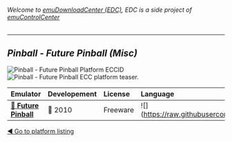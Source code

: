 ###### Welcome to [emuDownloadCenter (EDC)](https://github.com/PhoenixInteractiveNL/emuDownloadCenter/wiki/), EDC is a side project of [emuControlCenter](https://github.com/PhoenixInteractiveNL/emuControlCenter/wiki/)
***
## _Pinball - Future Pinball (Misc)_
![](https://raw.githubusercontent.com/wiki/PhoenixInteractiveNL/emuDownloadCenter/images_platform/ecc_fp_cell.png "Pinball - Future Pinball Platform ECCID")
![](https://raw.githubusercontent.com/wiki/PhoenixInteractiveNL/emuDownloadCenter/images_platform/ecc_fp_teaser.png "Pinball - Future Pinball ECC platform teaser.")

| Emulator | Developement | License | Language |
|:---------|:-------------|:--------|:---------|
| [:file_folder: **Future Pinball**](https://github.com/PhoenixInteractiveNL/emuDownloadCenter/wiki/Emulator-futurepinball#menu) | :red_circle: 2010 | Freeware | ![](https://raw.githubusercontent.com/wiki/PhoenixInteractiveNL/emuDownloadCenter/images_flags/icon_flag_EN_24.png |

[:arrow_backward: Go to platform listing](https://github.com/PhoenixInteractiveNL/emuDownloadCenter/wiki/EDC-Platform-List)
